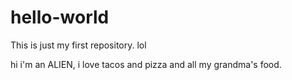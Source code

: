 # hello-world
This is just my first repository. lol

hi i'm an ALIEN, i love tacos and pizza and all my grandma's food.
